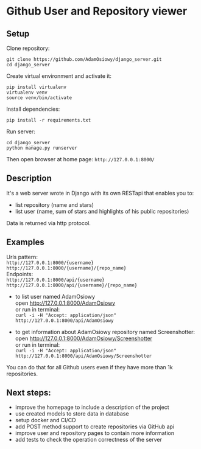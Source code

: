 # Github User and Repository viewer

## Setup

Clone repository:

    git clone https://github.com/AdamOsiowy/django_server.git
    cd django_server

Create virtual environment and activate it:

    pip install virtualenv
    virtualenv venv
    source venv/bin/activate

Install dependencies:

    pip install -r requirements.txt

Run server:

    cd django_server
    python manage.py runserver

Then open browser at home page: `http://127.0.0.1:8000/`

## Description
It's a web server wrote in Django with its own RESTapi that enables you to:
- list repository (name and stars)
- list user (name, sum of stars and highlights of his public repositories)

Data is returned via http protocol.

## Examples

Urls pattern: \
`http://127.0.0.1:8000/{username}` \
`http://127.0.0.1:8000/{username}/{repo_name}` \
Endpoints: \
`http://127.0.0.1:8000/api/{username}` \
`http://127.0.0.1:8000/api/{username}/{repo_name}` 

- to list user named AdamOsiowy \
    open http://127.0.0.1:8000/AdamOsiowy \
    or run in terminal: \
    `curl -i -H "Accept: application/json" http://127.0.0.1:8000/api/AdamOsiowy`


- to get information about AdamOsiowy repository named Screenshotter:
    open http://127.0.0.1:8000/AdamOsiowy/Screenshotter \
    or run in terminal: \
    `curl -i -H "Accept: application/json" http://127.0.0.1:8000/api/AdamOsiowy/Screenshotter`

You can do that for all Github users even if they have more than 1k repositories.

## Next steps:
- improve the homepage to include a description of the project
- use created models to store data in database
- setup docker and CI/CD
- add POST method support to create repositories via GitHub api
- improve user and repository pages to contain more information
- add tests to check the operation correctness of the server
